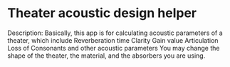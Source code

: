 # Theater acoustic design helper
Description: Basically, this app is for calculating acoustic parameters of a theater, which include
Reverberation time
Clarity
Gain value
Articulation Loss of Consonants
and other acoustic parameters 
You may change the shape of the theater, the material, and the absorbers you are using.
